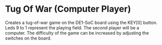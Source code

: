 # Tug Of War (Computer Player)

Creates a tug-of-war game on the DE1-SoC board using the KEY[0] button. Leds 9 to 1 represent the playing field. The second player will be a computer. The difficulty of the game can be increased by adjusting the switches on the board.
